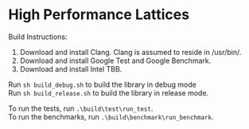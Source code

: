 # High Performance Lattices
Build Instructions:

1. Download and install Clang. Clang is assumed to reside in /usr/bin/.
2. Download and install Google Test and Google Benchmark.
3. Download and install Intel TBB.

Run `sh build_debug.sh` to build the library in debug mode<br />
Run `sh build_release.sh` to build the library in release mode.

To run the tests, run `.\build\test\run_test`.<br />
To run the benchmarks, run `.\build\benchmark\run_benchmark`.
